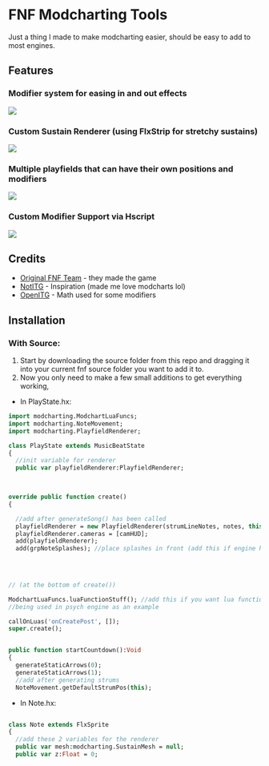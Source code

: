 # FNF Modcharting Tools
Just a thing I made to make modcharting easier, should be easy to add to most engines.

## Features
### Modifier system for easing in and out effects
![](https://github.com/TheZoroForce240/FNF-Modcharting-Tools/blob/main/readme/modifiers.gif)
### Custom Sustain Renderer (using FlxStrip for stretchy sustains)
![](https://github.com/TheZoroForce240/FNF-Modcharting-Tools/blob/main/readme/sustains.gif)
### Multiple playfields that can have their own positions and modifiers
![](https://github.com/TheZoroForce240/FNF-Modcharting-Tools/blob/main/readme/playfields.gif)
### Custom Modifier Support via Hscript
![](https://github.com/TheZoroForce240/FNF-Modcharting-Tools/blob/main/readme/custommods.gif)


## Credits 
- [Original FNF Team](https://github.com/ninjamuffin99/Funkin) - they made the game
- [NotITG](https://www.noti.tg/) - Inspiration (made me love modcharts lol)
- [OpenITG](https://github.com/openitg/openitg) - Math used for some modifiers

## Installation 
### With Source:
1. Start by downloading the source folder from this repo and dragging it into your current fnf source folder you want to add it to.
2. Now you only need to make a few small additions to get everything working,
- In PlayState.hx:
```haxe
import modcharting.ModchartLuaFuncs;
import modcharting.NoteMovement;
import modcharting.PlayfieldRenderer;

class PlayState extends MusicBeatState
{
  //init variable for renderer
  public var playfieldRenderer:PlayfieldRenderer;
  
```
```haxe

override public function create()
{

  //add after generateSong() has been called
  playfieldRenderer = new PlayfieldRenderer(strumLineNotes, notes, this);
  playfieldRenderer.cameras = [camHUD];
  add(playfieldRenderer);
  add(grpNoteSplashes); //place splashes in front (add this if engine has splashes)
      
      
```

```haxe

// (at the bottom of create())

ModchartLuaFuncs.luaFunctionStuff(); //add this if you want lua functions in scripts
//being used in psych engine as an example

callOnLuas('onCreatePost', []);
super.create();

```
```haxe

public function startCountdown():Void
{
  generateStaticArrows(0);
  generateStaticArrows(1);
  //add after generating strums
  NoteMovement.getDefaultStrumPos(this);

```

- In Note.hx:
```haxe

class Note extends FlxSprite
{
  //add these 2 variables for the renderer
  public var mesh:modcharting.SustainMesh = null; 
  public var z:Float = 0;

```




